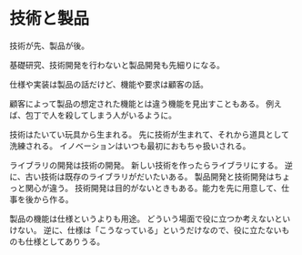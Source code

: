# 技術と製品

技術が先、製品が後。

基礎研究、技術開発を行わないと製品開発も先細りになる。

仕様や実装は製品の話だけど、機能や要求は顧客の話。

顧客によって製品の想定された機能とは違う機能を見出すこともある。
例えば、包丁で人を殺してしまう人がいるように。

技術はたいてい玩具から生まれる。
先に技術が生まれて、それから道具として洗練される。
イノベーションはいつも最初におもちゃ扱いされる。

ライブラリの開発は技術の開発。
新しい技術を作ったらライブラリにする。
逆に、古い技術は既存のライブラリがだいたいある。
製品開発と技術開発はちょっと関心が違う。
技術開発は目的がないときもある。能力を先に用意して、仕事を後から作る。

製品の機能は仕様というよりも用途。
どういう場面で役に立つか考えないといけない。
逆に、仕様は「こうなっている」というだけなので、役に立たないものも仕様としてありうる。
